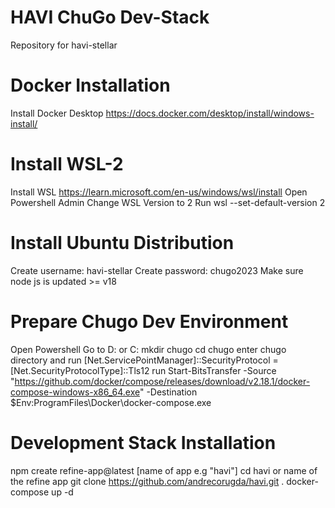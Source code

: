 # HAVI ChuGo Dev-Stack
Repository for havi-stellar

# Docker Installation
Install Docker Desktop https://docs.docker.com/desktop/install/windows-install/

# Install WSL-2
Install WSL https://learn.microsoft.com/en-us/windows/wsl/install
Open Powershell Admin
Change WSL Version to 2 Run wsl --set-default-version 2

# Install Ubuntu Distribution
Create username: havi-stellar
Create password: chugo2023
Make sure node js is updated >= v18

# Prepare Chugo Dev Environment
Open Powershell
Go to D: or C: 
mkdir chugo
cd chugo
enter chugo directory and run [Net.ServicePointManager]::SecurityProtocol = [Net.SecurityProtocolType]::Tls12
run Start-BitsTransfer -Source "https://github.com/docker/compose/releases/download/v2.18.1/docker-compose-windows-x86_64.exe" -Destination $Env:ProgramFiles\Docker\docker-compose.exe

# Development Stack Installation
npm create refine-app@latest [name of app e.g "havi"]
cd havi or name of the refine app
git clone https://github.com/andrecorugda/havi.git .
docker-compose up -d

